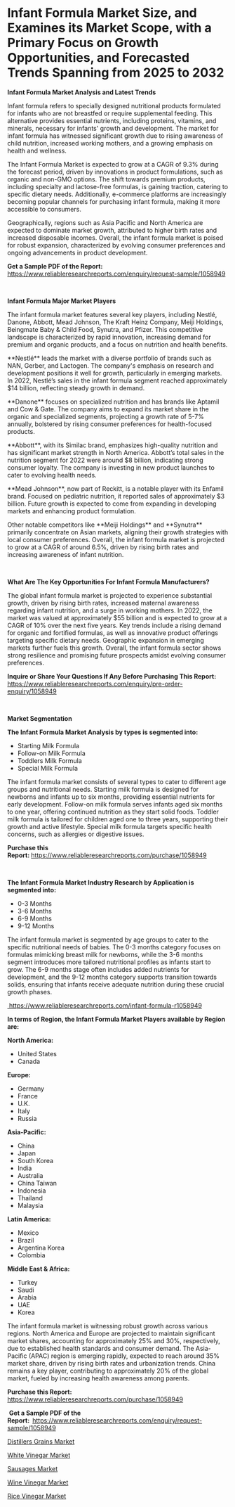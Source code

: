 <p><h1>Infant Formula Market Size, and Examines its Market Scope, with a Primary Focus on Growth Opportunities, and Forecasted Trends Spanning from 2025 to 2032</h1></p><p><strong>Infant Formula Market Analysis and Latest Trends</strong></p>
<p><p>Infant formula refers to specially designed nutritional products formulated for infants who are not breastfed or require supplemental feeding. This alternative provides essential nutrients, including proteins, vitamins, and minerals, necessary for infants' growth and development. The market for infant formula has witnessed significant growth due to rising awareness of child nutrition, increased working mothers, and a growing emphasis on health and wellness.</p><p>The Infant Formula Market is expected to grow at a CAGR of 9.3% during the forecast period, driven by innovations in product formulations, such as organic and non-GMO options. The shift towards premium products, including specialty and lactose-free formulas, is gaining traction, catering to specific dietary needs. Additionally, e-commerce platforms are increasingly becoming popular channels for purchasing infant formula, making it more accessible to consumers.</p><p>Geographically, regions such as Asia Pacific and North America are expected to dominate market growth, attributed to higher birth rates and increased disposable incomes. Overall, the infant formula market is poised for robust expansion, characterized by evolving consumer preferences and ongoing advancements in product development.</p></p>
<p><strong>Get a Sample PDF of the Report:&nbsp;</strong> <a href="https://www.reliableresearchreports.com/enquiry/request-sample/1058949?utm_campaign=33&utm_medium=2&utm_source=Github&utm_content=ia&utm_term=14022025&utm_id=infant-formula">https://www.reliableresearchreports.com/enquiry/request-sample/1058949</a></p>
<p>&nbsp;</p>
<p><strong>Infant Formula Major Market Players</strong></p>
<p><p>The infant formula market features several key players, including Nestlé, Danone, Abbott, Mead Johnson, The Kraft Heinz Company, Meiji Holdings, Beingmate Baby & Child Food, Synutra, and Pfizer. This competitive landscape is characterized by rapid innovation, increasing demand for premium and organic products, and a focus on nutrition and health benefits.</p><p>**Nestlé** leads the market with a diverse portfolio of brands such as NAN, Gerber, and Lactogen. The company's emphasis on research and development positions it well for growth, particularly in emerging markets. In 2022, Nestlé’s sales in the infant formula segment reached approximately $14 billion, reflecting steady growth in demand.</p><p>**Danone** focuses on specialized nutrition and has brands like Aptamil and Cow & Gate. The company aims to expand its market share in the organic and specialized segments, projecting a growth rate of 5-7% annually, bolstered by rising consumer preferences for health-focused products.</p><p>**Abbott**, with its Similac brand, emphasizes high-quality nutrition and has significant market strength in North America. Abbott’s total sales in the nutrition segment for 2022 were around $8 billion, indicating strong consumer loyalty. The company is investing in new product launches to cater to evolving health needs.</p><p>**Mead Johnson**, now part of Reckitt, is a notable player with its Enfamil brand. Focused on pediatric nutrition, it reported sales of approximately $3 billion. Future growth is expected to come from expanding in developing markets and enhancing product formulation.</p><p>Other notable competitors like **Meiji Holdings** and **Synutra** primarily concentrate on Asian markets, aligning their growth strategies with local consumer preferences. Overall, the infant formula market is projected to grow at a CAGR of around 6.5%, driven by rising birth rates and increasing awareness of infant nutrition.</p></p>
<p>&nbsp;</p>
<p><strong>What Are The Key Opportunities For Infant Formula Manufacturers?</strong></p>
<p><p>The global infant formula market is projected to experience substantial growth, driven by rising birth rates, increased maternal awareness regarding infant nutrition, and a surge in working mothers. In 2022, the market was valued at approximately $55 billion and is expected to grow at a CAGR of 10% over the next five years. Key trends include a rising demand for organic and fortified formulas, as well as innovative product offerings targeting specific dietary needs. Geographic expansion in emerging markets further fuels this growth. Overall, the infant formula sector shows strong resilience and promising future prospects amidst evolving consumer preferences.</p></p>
<p><strong>Inquire or Share Your Questions If Any Before Purchasing This Report:</strong> <a href="https://www.reliableresearchreports.com/enquiry/pre-order-enquiry/1058949?utm_campaign=33&utm_medium=2&utm_source=Github&utm_content=ia&utm_term=14022025&utm_id=infant-formula">https://www.reliableresearchreports.com/enquiry/pre-order-enquiry/1058949</a></p>
<p>&nbsp;</p>
<p><strong>Market Segmentation</strong></p>
<p><strong>The Infant Formula Market Analysis by types is segmented into:</strong></p>
<p><ul><li>Starting Milk Formula</li><li>Follow-on Milk Formula</li><li>Toddlers Milk Formula</li><li>Special Milk Formula</li></ul></p>
<p><p>The infant formula market consists of several types to cater to different age groups and nutritional needs. Starting milk formula is designed for newborns and infants up to six months, providing essential nutrients for early development. Follow-on milk formula serves infants aged six months to one year, offering continued nutrition as they start solid foods. Toddler milk formula is tailored for children aged one to three years, supporting their growth and active lifestyle. Special milk formula targets specific health concerns, such as allergies or digestive issues.</p></p>
<p><strong>Purchase this Report:&nbsp;</strong><a href="https://www.reliableresearchreports.com/purchase/1058949?utm_campaign=33&utm_medium=2&utm_source=Github&utm_content=ia&utm_term=14022025&utm_id=infant-formula">https://www.reliableresearchreports.com/purchase/1058949</a></p>
<p>&nbsp;</p>
<p><strong>The Infant Formula Market Industry Research by Application is segmented into:</strong></p>
<p><ul><li>0-3 Months</li><li>3-6 Months</li><li>6-9 Months</li><li>9-12 Months</li></ul></p>
<p><p>The infant formula market is segmented by age groups to cater to the specific nutritional needs of babies. The 0-3 months category focuses on formulas mimicking breast milk for newborns, while the 3-6 months segment introduces more tailored nutritional profiles as infants start to grow. The 6-9 months stage often includes added nutrients for development, and the 9-12 months category supports transition towards solids, ensuring that infants receive adequate nutrition during these crucial growth phases.</p></p>
<p><a href="https://www.reliableresearchreports.com/infant-formula-r1058949?utm_campaign=33&utm_medium=2&utm_source=Github&utm_content=ia&utm_term=14022025&utm_id=infant-formula">&nbsp;https://www.reliableresearchreports.com/infant-formula-r1058949</a></p>
<p><strong>In terms of Region, the Infant Formula Market Players available by Region are:</strong></p>
<p>
    <p> <strong> North America: </strong>
        <ul>
            <li>United States</li>
            <li>Canada</li>
        </ul>
        </p> 
    <p> <strong> Europe: </strong>
        <ul>
            <li>Germany</li>
            <li>France</li>
            <li>U.K.</li>
            <li>Italy</li>
            <li>Russia</li>
        </ul>
        </p> 
    <p> <strong> Asia-Pacific: </strong>
        <ul>
            <li>China</li>
            <li>Japan</li>
            <li>South Korea</li>
            <li>India</li>
            <li>Australia</li>
            <li>China Taiwan</li>
            <li>Indonesia</li>
            <li>Thailand</li>
            <li>Malaysia</li>
        </ul>
        </p> 
    <p> <strong> Latin America: </strong>
        <ul>
            <li>Mexico</li>
            <li>Brazil</li>
            <li>Argentina Korea</li>
            <li>Colombia</li>
        </ul>
        </p> 
    <p> <strong> Middle East & Africa: </strong>
        <ul>
            <li>Turkey</li>
            <li>Saudi</li>
            <li>Arabia</li>
            <li>UAE</li>
            <li>Korea</li>
        </ul>
    </p>
    </p>
<p><p>The infant formula market is witnessing robust growth across various regions. North America and Europe are projected to maintain significant market shares, accounting for approximately 25% and 30%, respectively, due to established health standards and consumer demand. The Asia-Pacific (APAC) region is emerging rapidly, expected to reach around 35% market share, driven by rising birth rates and urbanization trends. China remains a key player, contributing to approximately 20% of the global market, fueled by increasing health awareness among parents.</p></p>
<p><strong>Purchase this Report: </strong><a href="https://www.reliableresearchreports.com/purchase/1058949?utm_campaign=33&utm_medium=2&utm_source=Github&utm_content=ia&utm_term=14022025&utm_id=infant-formula">https://www.reliableresearchreports.com/purchase/1058949</a></p>
<p>&nbsp;<strong>Get a Sample PDF of the Report:&nbsp;&nbsp;</strong><a href="https://www.reliableresearchreports.com/enquiry/request-sample/1058949?utm_campaign=33&utm_medium=2&utm_source=Github&utm_content=ia&utm_term=14022025&utm_id=infant-formula">https://www.reliableresearchreports.com/enquiry/request-sample/1058949</a></p>
<p><strong></strong></p>
<p><p><a href="https://github.com/osbornrdaflalo/Market-Research-Report-List-1/blob/main/distillers-grains-market.md?utm_campaign=33&utm_medium=2&utm_source=Github&utm_content=ia&utm_term=14022025&utm_id=infant-formula">Distillers Grains Market</a></p><p><a href="https://github.com/ElviraLeka1962/Market-Research-Report-List-1/blob/main/white-vinegar-market.md?utm_campaign=33&utm_medium=2&utm_source=Github&utm_content=ia&utm_term=14022025&utm_id=infant-formula">White Vinegar Market</a></p><p><a href="https://github.com/kimberjam0i/Market-Research-Report-List-1/blob/main/sausages-market.md?utm_campaign=33&utm_medium=2&utm_source=Github&utm_content=ia&utm_term=14022025&utm_id=infant-formula">Sausages Market</a></p><p><a href="https://github.com/darenph8er/Market-Research-Report-List-1/blob/main/wine-vinegar-market.md?utm_campaign=33&utm_medium=2&utm_source=Github&utm_content=ia&utm_term=14022025&utm_id=infant-formula">Wine Vinegar Market</a></p><p><a href="https://github.com/lashaunm5st/Market-Research-Report-List-1/blob/main/rice-vinegar-market.md?utm_campaign=33&utm_medium=2&utm_source=Github&utm_content=ia&utm_term=14022025&utm_id=infant-formula">Rice Vinegar Market</a></p></p>